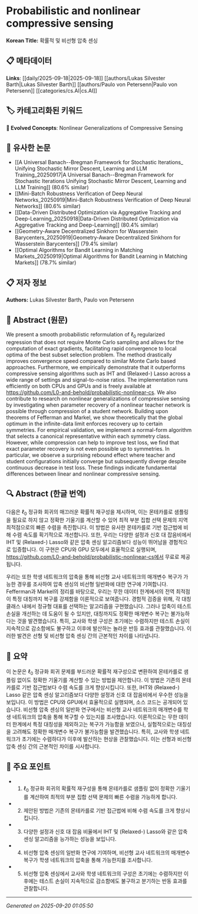 # Probabilistic and nonlinear compressive sensing

**Korean Title:** 확률적 및 비선형 압축 센싱

## 📋 메타데이터

**Links**: [[daily/2025-09-18|2025-09-18]] [[authors/Lukas Silvester Barth|Lukas Silvester Barth]] [[authors/Paulo von Petersenn|Paulo von Petersenn]] [[categories/cs.AI|cs.AI]]

## 🏷️ 카테고리화된 키워드
**🚀 Evolved Concepts**: Nonlinear Generalizations of Compressive Sensing

## 🔗 유사한 논문
- [[A Universal Banach--Bregman Framework for Stochastic Iterations_ Unifying Stochastic Mirror Descent, Learning and LLM Training_20250917|A Universal Banach--Bregman Framework for Stochastic Iterations Unifying Stochastic Mirror Descent, Learning and LLM Training]] (80.6% similar)
- [[Mini-Batch Robustness Verification of Deep Neural Networks_20250919|Mini-Batch Robustness Verification of Deep Neural Networks]] (80.6% similar)
- [[Data-Driven Distributed Optimization via Aggregative Tracking and Deep-Learning_20250918|Data-Driven Distributed Optimization via Aggregative Tracking and Deep-Learning]] (80.4% similar)
- [[Geometry-Aware Decentralized Sinkhorn for Wasserstein Barycenters_20250919|Geometry-Aware Decentralized Sinkhorn for Wasserstein Barycenters]] (79.4% similar)
- [[Optimal Algorithms for Bandit Learning in Matching Markets_20250919|Optimal Algorithms for Bandit Learning in Matching Markets]] (78.7% similar)

## 📋 저자 정보

**Authors:** Lukas Silvester Barth, Paulo von Petersenn

## 📄 Abstract (원문)

We present a smooth probabilistic reformulation of $\ell_0$ regularized
regression that does not require Monte Carlo sampling and allows for the
computation of exact gradients, facilitating rapid convergence to local optima
of the best subset selection problem. The method drastically improves
convergence speed compared to similar Monte Carlo based approaches.
Furthermore, we empirically demonstrate that it outperforms compressive sensing
algorithms such as IHT and (Relaxed-) Lasso across a wide range of settings and
signal-to-noise ratios. The implementation runs efficiently on both CPUs and
GPUs and is freely available at
https://github.com/L0-and-behold/probabilistic-nonlinear-cs.
  We also contribute to research on nonlinear generalizations of compressive
sensing by investigating when parameter recovery of a nonlinear teacher network
is possible through compression of a student network. Building upon theorems of
Fefferman and Markel, we show theoretically that the global optimum in the
infinite-data limit enforces recovery up to certain symmetries. For empirical
validation, we implement a normal-form algorithm that selects a canonical
representative within each symmetry class. However, while compression can help
to improve test loss, we find that exact parameter recovery is not even
possible up to symmetries. In particular, we observe a surprising rebound
effect where teacher and student configurations initially converge but
subsequently diverge despite continuous decrease in test loss. These findings
indicate fundamental differences between linear and nonlinear compressive
sensing.

## 🔍 Abstract (한글 번역)

다음은 $\ell_0$ 정규화 회귀의 매끄러운 확률적 재구성을 제시하며, 이는 몬테카를로 샘플링을 필요로 하지 않고 정확한 기울기를 계산할 수 있어 최적 부분 집합 선택 문제의 지역 최적점으로의 빠른 수렴을 촉진합니다. 이 방법은 유사한 몬테카를로 기반 접근법에 비해 수렴 속도를 획기적으로 개선합니다. 또한, 우리는 다양한 설정과 신호 대 잡음비에서 IHT 및 (Relaxed-) Lasso와 같은 압축 센싱 알고리즘보다 성능이 뛰어남을 경험적으로 입증합니다. 이 구현은 CPU와 GPU 모두에서 효율적으로 실행되며, https://github.com/L0-and-behold/probabilistic-nonlinear-cs에서 무료로 제공됩니다.

우리는 또한 학생 네트워크의 압축을 통해 비선형 교사 네트워크의 매개변수 복구가 가능한 경우를 조사하여 압축 센싱의 비선형 일반화에 대한 연구에 기여합니다. Fefferman과 Markel의 정리를 바탕으로, 우리는 무한 데이터 한계에서의 전역 최적점이 특정 대칭까지 복구를 강제함을 이론적으로 보여줍니다. 경험적 검증을 위해, 각 대칭 클래스 내에서 정규형 대표를 선택하는 알고리즘을 구현했습니다. 그러나 압축이 테스트 손실을 개선하는 데 도움이 될 수 있지만, 대칭까지도 정확한 매개변수 복구는 불가능하다는 것을 발견했습니다. 특히, 교사와 학생 구성은 초기에는 수렴하지만 테스트 손실이 지속적으로 감소함에도 불구하고 이후에 발산하는 놀라운 반등 효과를 관찰했습니다. 이러한 발견은 선형 및 비선형 압축 센싱 간의 근본적인 차이를 나타냅니다.

## 📝 요약

이 논문은 $\ell_0$ 정규화 회귀 문제를 부드러운 확률적 재구성으로 변환하여 몬테카를로 샘플링 없이도 정확한 기울기를 계산할 수 있는 방법을 제안합니다. 이 방법은 기존의 몬테카를로 기반 접근법보다 수렴 속도를 크게 향상시킵니다. 또한, IHT와 (Relaxed-) Lasso 같은 압축 센싱 알고리즘보다 다양한 설정과 신호 대 잡음비에서 우수한 성능을 보입니다. 이 방법은 CPU와 GPU에서 효율적으로 실행되며, 소스 코드는 공개되어 있습니다. 비선형 압축 센싱의 일반화 연구에서는 비선형 교사 네트워크의 매개변수를 학생 네트워크의 압축을 통해 복구할 수 있는지를 조사했습니다. 이론적으로는 무한 데이터 한계에서 특정 대칭성을 제외하고는 복구가 가능함을 보였으나, 실험적으로는 대칭성을 고려해도 정확한 매개변수 복구가 불가능함을 발견했습니다. 특히, 교사와 학생 네트워크가 초기에는 수렴하다가 이후에 발산하는 현상을 관찰했습니다. 이는 선형과 비선형 압축 센싱 간의 근본적인 차이를 시사합니다.

## 🎯 주요 포인트

- 1. $\ell_0$ 정규화 회귀의 확률적 재구성을 통해 몬테카를로 샘플링 없이 정확한 기울기를 계산하여 최적의 부분 집합 선택 문제의 빠른 수렴을 가능하게 합니다.

- 2. 제안된 방법은 기존의 몬테카를로 기반 접근법에 비해 수렴 속도를 크게 향상시킵니다.

- 3. 다양한 설정과 신호 대 잡음 비율에서 IHT 및 (Relaxed-) Lasso와 같은 압축 센싱 알고리즘을 능가하는 성능을 보입니다.

- 4. 비선형 압축 센싱의 일반화 연구에 기여하며, 비선형 교사 네트워크의 매개변수 복구가 학생 네트워크의 압축을 통해 가능한지를 조사합니다.

- 5. 비선형 압축 센싱에서 교사와 학생 네트워크의 구성은 초기에는 수렴하지만 이후에는 테스트 손실이 지속적으로 감소함에도 불구하고 분기하는 반동 효과를 관찰합니다.

---

*Generated on 2025-09-20 01:05:50*